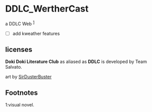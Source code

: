 # DDLC_WertherCast
a DDLC Web <sup>[1](#V-novel)</sup>

- [ ] add kweather features 

## licenses
**Doki Doki Literature Club** as aliased as **DDLC** is developed by Team Salvato. 

art by [SirDusterBuster](https://mobile.twitter.com/SirDusterBuster)

## Footnotes
<a name="V-novel">1</a>:visual novel.